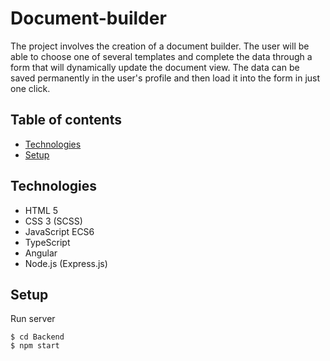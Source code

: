 # Document-builder
The project involves the creation of a document builder. The user will be able to choose one of several templates and complete the data through a form that will dynamically update the document view. The data can be saved permanently in the user's profile and then load it into the form in just one click.

## Table of contents
* [Technologies](#technologies)
* [Setup](#setup)

## Technologies
* HTML 5
* CSS 3 (SCSS)
* JavaScript ECS6
* TypeScript
* Angular
* Node.js (Express.js)

## Setup
Run server

```
$ cd Backend
$ npm start
```

